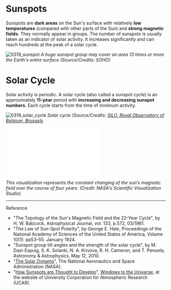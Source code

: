 # Sunspots

Sunspots are **dark areas** on the Sun's surface with relatively **low temperatures** (compared with other parts of the Sun) and **strong magnetic fields**. They normally appear in groups. The number of sunspots is usually taken as an indicator of solar activity. It increases significantly and can reach hundreds at the peak of a solar cycle.

![0319_sunspot](./static/0319_sunspot.png)
*A huge sunspot group may cover an area 13 times or more the Earth's entire surface (Source/Credits: SOHO)*

# Solar Cycle

Solar activity is periodic. A solar cycle (also called a sunspot cycle) is an approximately **11-year** period with **increasing and decreasing sunspot numbers**. Each cycle starts from the time of minimum activity.

![0319_solar_cycle](./static/0319_cycle.png)
*Solar cycle (Source/Credits: [SILO, Royal Observatory of Belgium, Brussels](http://sidc.be/silso)*

<iframe src="./videos/Sun’s_magnetic_field@nasa.mp4" frameborder="0" allowfullscreen></iframe>

*This visualization represents the constant changing of the sun’s magnetic field over the course of four years. (Credit: NASA's Scientific Visualization Studio)*

---

Reference

- "The Topology of the Sun's Magnetic Field and the 22-Year Cycle", by H. W. Babcock, Astrophysical Journal, vol. 133, p.572, 03/1961.
- "The Law of Sun-Spot Polarity", by George E. Hale, Proceedings of the National Academy of Sciences of the United States of America, Volume 10(1): pp53–55. January 1924.
- "Sunspot group tilt angles and the strength of the solar cycle", by M. Dasi-Espuig, S. K. Solanki, N. A. Krivova, R. H. Cameron, and T. Penuela, Astronomy & Astrophysics, May 12, 2010.
- "[The Solar Dynamo](http://solarscience.msfc.nasa.gov/dynamo.shtml)", The National Aeronautics and Space Administration (NASA).
- "[How Sunspots are Thought to Develop](http://www.windows.ucar.edu/tour/link=/sun/atmosphere/sunspot_form_jpg_image.html)", [Windows to the Universe](http://www.windows2universe.org/spaceweather/images/sunspot_form_jpg_image.html), at the website of University Corporation for Atmospheric Research (UCAR).
